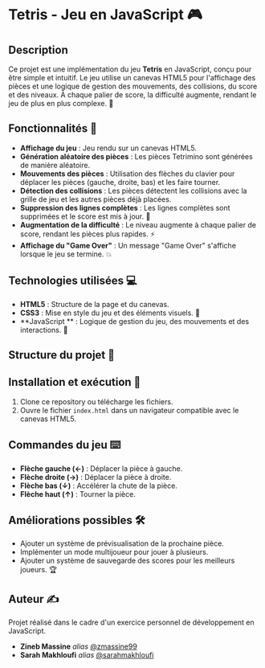 # Tetris - Jeu en JavaScript 🎮

## Description

Ce projet est une implémentation du jeu **Tetris** en JavaScript, conçu pour être simple et intuitif. Le jeu utilise un canevas HTML5 pour l'affichage des pièces et une logique de gestion des mouvements, des collisions, du score et des niveaux. À chaque palier de score, la difficulté augmente, rendant le jeu de plus en plus complexe. 🚀

## Fonctionnalités 🌟

- **Affichage du jeu** : Jeu rendu sur un canevas HTML5.
- **Génération aléatoire des pièces** : Les pièces Tetrimino sont générées de manière aléatoire.
- **Mouvements des pièces** : Utilisation des flèches du clavier pour déplacer les pièces (gauche, droite, bas) et les faire tourner.
- **Détection des collisions** : Les pièces détectent les collisions avec la grille de jeu et les autres pièces déjà placées.
- **Suppression des lignes complètes** : Les lignes complètes sont supprimées et le score est mis à jour. 🧩
- **Augmentation de la difficulté** : Le niveau augmente à chaque palier de score, rendant les pièces plus rapides. ⚡
- **Affichage du "Game Over"** : Un message "Game Over" s'affiche lorsque le jeu se termine. 💥

## Technologies utilisées 💻

- **HTML5** : Structure de la page et du canevas.
- **CSS3** : Mise en style du jeu et des éléments visuels. 🎨
- **JavaScript ** : Logique de gestion du jeu, des mouvements et des interactions. 🔧

## Structure du projet 📂



## Installation et exécution 🚀

1. Clone ce repository ou télécharge les fichiers.
2. Ouvre le fichier `index.html` dans un navigateur compatible avec le canevas HTML5.

## Commandes du jeu ⌨️

- **Flèche gauche (←)** : Déplacer la pièce à gauche.
- **Flèche droite (→)** : Déplacer la pièce à droite.
- **Flèche bas (↓)** : Accélérer la chute de la pièce.
- **Flèche haut (↑)** : Tourner la pièce.

## Améliorations possibles 🛠️

- Ajouter un système de prévisualisation de la prochaine pièce.
- Implémenter un mode multijoueur pour jouer à plusieurs.
- Ajouter un système de sauvegarde des scores pour les meilleurs joueurs. 🏆

## Auteur ✍️

Projet réalisé dans le cadre d'un exercice personnel de développement en JavaScript.
* **Zineb Massine** _alias_ [@zmassine99](https://github.com/zmassine99)
* **Sarah Makhloufi** _alias_ [@sarahmakhloufi](https://github.com/SarahMakhloufi)

